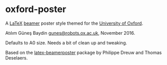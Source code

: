 # oxford-poster
A [LaTeX](https://en.wikipedia.org/wiki/LaTeX) [beamer](https://en.wikipedia.org/wiki/Beamer_(LaTeX)) poster style themed for the [University of Oxford](http://www.ox.ac.uk/). 

Atılım Güneş Baydin <gunes@robots.ox.ac.uk>, November 2016.

Defaults to A0 size. Needs a bit of clean up and tweaking.

Based on the [latex-beamerposter](https://github.com/deselaers/latex-beamerposter) package by Philippe Dreuw and Thomas Deselaers.
